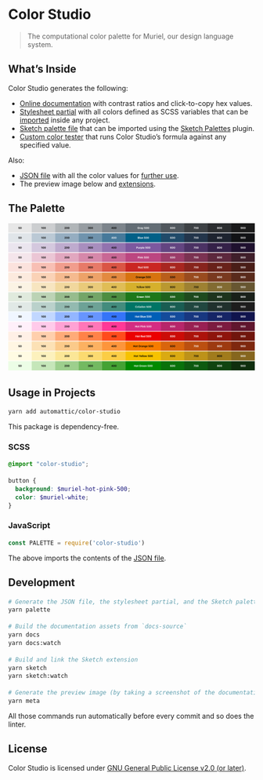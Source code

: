 [dist-extensions]: dist/extensions/
[dist-json]: dist/colors.json
[dist-preview]: dist/meta/preview.png
[dist-scss]: dist/colors.scss
[dist-sketchpalette]: dist/colors.sketchpalette

[docs-custom]: https://automattic.github.io/color-studio/custom.html
[docs-index]: https://automattic.github.io/color-studio/

# Color Studio

> The computational color palette for Muriel, our design language system.

## What’s Inside

Color Studio generates the following:

* [Online documentation][docs-index] with contrast ratios and click-to-copy hex values.
* [Stylesheet partial][dist-scss] with all colors defined as SCSS variables that can be [imported](#usage-in-projects) inside any project.
* [Sketch palette file][dist-sketchpalette] that can be imported using the [Sketch Palettes](https://github.com/andrewfiorillo/sketch-palettes) plugin.
* [Custom color tester][docs-custom] that runs Color Studio’s formula against any specified value.

Also:

* [JSON file][dist-json] with all the color values for [further use](#usage-in-projects).
* The preview image below and [extensions][dist-extensions].

## The Palette

[![Color palette preview][dist-preview]][docs-index]

## Usage in Projects

```sh
yarn add automattic/color-studio
```

This package is dependency-free.

### SCSS

```scss
@import "color-studio";

button {
  background: $muriel-hot-pink-500;
  color: $muriel-white;
}
```

### JavaScript

```js
const PALETTE = require('color-studio')
```

The above imports the contents of the [JSON file][dist-json].

## Development

```sh
# Generate the JSON file, the stylesheet partial, and the Sketch palette file.
yarn palette

# Build the documentation assets from `docs-source`
yarn docs
yarn docs:watch

# Build and link the Sketch extension
yarn sketch
yarn sketch:watch

# Generate the preview image (by taking a screenshot of the documentation)
yarn meta
```

All those commands run automatically before every commit and so does the linter.

## License

Color Studio is licensed under [GNU General Public License v2.0 (or later)](LICENSE.md).
